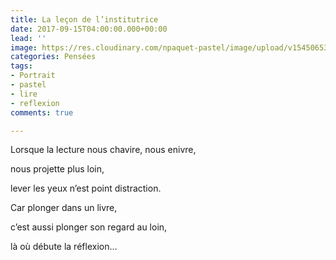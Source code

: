 ```yaml
---
title: La leçon de l’institutrice
date: 2017-09-15T04:00:00.000+00:00
lead: ''
image: https://res.cloudinary.com/npaquet-pastel/image/upload/v1545065359/Version-2-2.jpg
categories: Pensées
tags:
- Portrait
- pastel
- lire
- reflexion
comments: true

---
```

Lorsque la lecture nous chavire, nous enivre,

nous projette plus loin,

lever les yeux n’est point distraction.

Car plonger dans un livre,

c’est aussi plonger son regard au loin,

là où débute la réflexion…